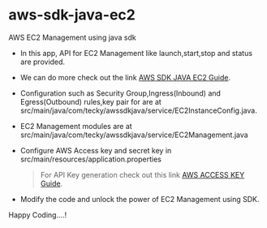 # aws-sdk-java-ec2
AWS EC2 Management using java sdk

* In this app, API for EC2 Management like launch,start,stop and status are provided.
* We can do more check out the link [AWS SDK JAVA EC2 Guide](https://docs.aws.amazon.com/sdk-for-java/v1/developer-guide/prog-services-ec2.html).
* Configuration such as Security Group,Ingress(Inbound) and Egress(Outbound) rules,key pair for
  are at src/main/java/com/tecky/awssdkjava/service/EC2InstanceConfig.java.
* EC2 Management modules are at src/main/java/com/tecky/awssdkjava/service/EC2Management.java
* Configure AWS Access key and secret key in src/main/resources/application.properties
    
    > For API Key generation check out this link [AWS ACCESS KEY Guide](https://docs.aws.amazon.com/IAM/latest/UserGuide/id_credentials_access-keys.html#Using_CreateAccessKey).
    
    
 * Modify the code and unlock the power of EC2 Management using SDK.
 
 Happy Coding....!
    
